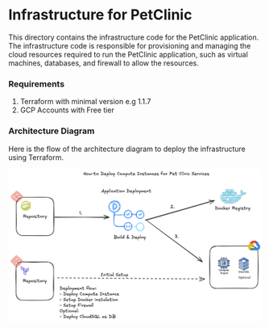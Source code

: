 # Infrastructure for PetClinic

This directory contains the infrastructure code for the PetClinic application. The infrastructure code is responsible for provisioning and managing the cloud resources required to run the PetClinic application, such as virtual machines, databases, and firewall to allow the resources.

### Requirements

1. Terraform with minimal version e.g 1.1.7
2. GCP Accounts with Free tier

### Architecture Diagram
Here is the flow of the architecture diagram to deploy the infrastructure using Terraform.

![Architecture diagram](./assets/deployment-flow.png)